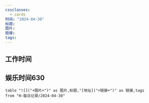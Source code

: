 ```yaml
---
cssclasses:
  - cards
时间: "2024-04-30"
标题: 
图片: 
链接: 
tags: 
---
```


<h2>工作时间</h2>



<h2>娱乐时间630 </h2>


```dataview
table "![]("+图片+")" as 图片,标题,"[地址]("+链接+")" as 链接,tags
from "H-每日记录/2024-04-30"
```

